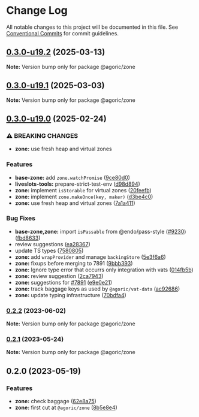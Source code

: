 # Change Log

All notable changes to this project will be documented in this file.
See [Conventional Commits](https://conventionalcommits.org) for commit guidelines.

## [0.3.0-u19.2](https://github.com/Agoric/agoric-sdk/compare/@agoric/zone@0.3.0-u19.1...@agoric/zone@0.3.0-u19.2) (2025-03-13)

**Note:** Version bump only for package @agoric/zone





## [0.3.0-u19.1](https://github.com/Agoric/agoric-sdk/compare/@agoric/zone@0.3.0-u19.0...@agoric/zone@0.3.0-u19.1) (2025-03-03)

**Note:** Version bump only for package @agoric/zone





## [0.3.0-u19.0](https://github.com/Agoric/agoric-sdk/compare/@agoric/zone@0.2.2...@agoric/zone@0.3.0-u19.0) (2025-02-24)


### ⚠ BREAKING CHANGES

* **zone:** use fresh heap and virtual zones

### Features

* **base-zone:** add `zone.watchPromise` ([9ce80d0](https://github.com/Agoric/agoric-sdk/commit/9ce80d06c0a56471d2da9f372b0b2d93d31d159a))
* **liveslots-tools:** prepare-strict-test-env ([d98d894](https://github.com/Agoric/agoric-sdk/commit/d98d89449d4bfc1419cd4410edef813db0e4ec55))
* **zone:** implement `isStorable` for virtual zones ([20feefb](https://github.com/Agoric/agoric-sdk/commit/20feefbdef9aec159d32d3b2c6d266e4109ced99))
* **zone:** implement `zone.makeOnce(key, maker)` ([d3be4c0](https://github.com/Agoric/agoric-sdk/commit/d3be4c08477d958c1760713a88d33de724d6e3a2))
* **zone:** use fresh heap and virtual zones ([7a1a411](https://github.com/Agoric/agoric-sdk/commit/7a1a411cf719477e29a2bedeb91794fd633989e9))


### Bug Fixes

* **base-zone,zone:** import `isPassable` from @endo/pass-style ([#9230](https://github.com/Agoric/agoric-sdk/issues/9230)) ([fbd8633](https://github.com/Agoric/agoric-sdk/commit/fbd8633ae9f8420a589dd9bc32925418f2dde060))
* review suggestions ([ea28367](https://github.com/Agoric/agoric-sdk/commit/ea283670a4d702a8292b673ab4851610eaed50da))
* update TS types ([7580805](https://github.com/Agoric/agoric-sdk/commit/75808055afc129c81b7978fb83c33cfed7a4ecbd))
* **zone:** add `wrapProvider` and manage `backingStore` ([5e3f6a6](https://github.com/Agoric/agoric-sdk/commit/5e3f6a66dc2f1af89f3e5ddc5f9974f430beecc3))
* **zone:** fixups before merging to 7891 ([9bbb393](https://github.com/Agoric/agoric-sdk/commit/9bbb393ac2d0af8e2a3b29adfeabf01c42d9b50e))
* **zone:** Ignore type error that occurrs only integration with vats ([014fb5b](https://github.com/Agoric/agoric-sdk/commit/014fb5ba6fb997bb408eaa31a87fc95f2fac16fe))
* **zone:** review suggestion ([2ca7943](https://github.com/Agoric/agoric-sdk/commit/2ca7943f9f844e8526624b5db4977ff70bda95c1))
* **zone:** suggestions for [#7891](https://github.com/Agoric/agoric-sdk/issues/7891) ([e9e0e21](https://github.com/Agoric/agoric-sdk/commit/e9e0e219618449b532ea6303c58415f591b2b49f))
* **zone:** track baggage keys as used by `@agoric/vat-data` ([ac92686](https://github.com/Agoric/agoric-sdk/commit/ac9268664eb20e12ee87282b85aebf117af6c9f5))
* **zone:** update typing infrastructure ([70bdfa4](https://github.com/Agoric/agoric-sdk/commit/70bdfa4e005c28a36bc6f5e4b9e53cd2b8ae0b6e))



### [0.2.2](https://github.com/Agoric/agoric-sdk/compare/@agoric/zone@0.2.1...@agoric/zone@0.2.2) (2023-06-02)

**Note:** Version bump only for package @agoric/zone





### [0.2.1](https://github.com/Agoric/agoric-sdk/compare/@agoric/zone@0.2.0...@agoric/zone@0.2.1) (2023-05-24)

**Note:** Version bump only for package @agoric/zone





## 0.2.0 (2023-05-19)


### Features

* **zone:** check baggage ([62e8a75](https://github.com/Agoric/agoric-sdk/commit/62e8a750ea87227e79c15f798d359d112c495f7f))
* **zone:** first cut at `@agoric/zone` ([8b5e8e4](https://github.com/Agoric/agoric-sdk/commit/8b5e8e411423917bcb805aeacdba222eff35edd5))
